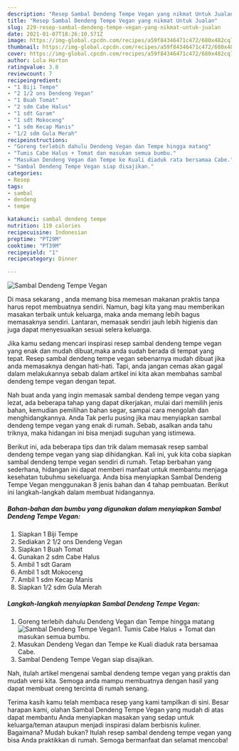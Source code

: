 ```yaml
---
description: "Resep Sambal Dendeng Tempe Vegan yang nikmat Untuk Jualan"
title: "Resep Sambal Dendeng Tempe Vegan yang nikmat Untuk Jualan"
slug: 229-resep-sambal-dendeng-tempe-vegan-yang-nikmat-untuk-jualan
date: 2021-01-07T18:26:10.571Z
image: https://img-global.cpcdn.com/recipes/a59f84346471c472/680x482cq70/sambal-dendeng-tempe-vegan-foto-resep-utama.jpg
thumbnail: https://img-global.cpcdn.com/recipes/a59f84346471c472/680x482cq70/sambal-dendeng-tempe-vegan-foto-resep-utama.jpg
cover: https://img-global.cpcdn.com/recipes/a59f84346471c472/680x482cq70/sambal-dendeng-tempe-vegan-foto-resep-utama.jpg
author: Lola Horton
ratingvalue: 3.8
reviewcount: 7
recipeingredient:
- "1 Biji Tempe"
- "2 1/2 ons Dendeng Vegan"
- "1 Buah Tomat"
- "2 sdm Cabe Halus"
- "1 sdt Garam"
- "1 sdt Mokoceng"
- "1 sdm Kecap Manis"
- "1/2 sdm Gula Merah"
recipeinstructions:
- "Goreng terlebih dahulu Dendeng Vegan dan Tempe hingga matang"
- "Tumis Cabe Halus + Tomat dan masukan semua bumbu."
- "Masukan Dendeng Vegan dan Tempe ke Kuali diaduk rata bersamaa Cabe."
- "Sambal Dendeng Tempe Vegan siap disajikan."
categories:
- Resep
tags:
- sambal
- dendeng
- tempe

katakunci: sambal dendeng tempe 
nutrition: 119 calories
recipecuisine: Indonesian
preptime: "PT29M"
cooktime: "PT39M"
recipeyield: "1"
recipecategory: Dinner

---
```



![Sambal Dendeng Tempe Vegan](https://img-global.cpcdn.com/recipes/a59f84346471c472/680x482cq70/sambal-dendeng-tempe-vegan-foto-resep-utama.jpg)

Di masa  sekarang , anda memang bisa memesan makanan praktis tanpa harus repot membuatnya sendiri. Namun, bagi kita yang mau memberikan masakan terbaik untuk keluarga, maka anda memang lebih bagus memasaknya sendiri. Lantaran, memasak sendiri jauh lebih higienis dan juga dapat menyesuaikan sesuai selera keluarga.

Jika kamu sedang mencari inspirasi resep sambal dendeng tempe vegan yang enak dan mudah dibuat,maka anda sudah berada di tempat yang tepat. Resep sambal dendeng tempe vegan  sebenarnya mudah dibuat jika anda memasaknya dengan hati-hati. Tapi, anda jangan cemas akan gagal dalam melakukannya 
sebab dalam artikel ini kita akan membahas sambal dendeng tempe vegan dengan tepat.  



Nah buat anda yang ingin memasak sambal dendeng tempe vegan yang lezat, ada beberapa tahap yang dapat dikerjakan, mulai dari memilih jenis bahan, kemudian pemilihan bahan segar, sampai cara mengolah dan menghidangkannya. Anda Tak perlu pusing jika mau menyiapkan sambal dendeng tempe vegan yang enak di rumah. Sebab, asalkan anda  tahu triknya, maka hidangan ini bisa menjadi suguhan yang istimewa.

Berikut ini, ada beberapa tips dan trik dalam memasak resep sambal dendeng tempe vegan yang siap dihidangkan. Kali ini, yuk kita coba siapkan sambal dendeng tempe vegan sendiri di rumah. Tetap berbahan yang sederhana, hidangan ini dapat memberi manfaat untuk membantu menjaga kesehatan tubuhmu sekeluarga. Anda bisa menyiapkan Sambal Dendeng Tempe Vegan menggunakan 8 jenis bahan dan 4 tahap pembuatan. Berikut ini langkah-langkah dalam membuat hidangannya.

<!--inarticleads1-->

##### Bahan-bahan dan bumbu yang digunakan dalam menyiapkan Sambal Dendeng Tempe Vegan:

1. Siapkan 1 Biji Tempe
1. Sediakan 2 1/2 ons Dendeng Vegan
1. Siapkan 1 Buah Tomat
1. Gunakan 2 sdm Cabe Halus
1. Ambil 1 sdt Garam
1. Ambil 1 sdt Mokoceng
1. Ambil 1 sdm Kecap Manis
1. Siapkan 1/2 sdm Gula Merah




<!--inarticleads2-->

##### Langkah-langkah menyiapkan Sambal Dendeng Tempe Vegan:

1. Goreng terlebih dahulu Dendeng Vegan dan Tempe hingga matang
<img src="https://img-global.cpcdn.com/steps/62e083bbc17fb9b6/160x128cq70/sambal-dendeng-tempe-vegan-langkah-memasak-1-foto.jpg" alt="Sambal Dendeng Tempe Vegan">1. Tumis Cabe Halus + Tomat dan masukan semua bumbu.
1. Masukan Dendeng Vegan dan Tempe ke Kuali diaduk rata bersamaa Cabe.
1. Sambal Dendeng Tempe Vegan siap disajikan.




Nah, itulah artikel mengenai  sambal dendeng tempe vegan  yang praktis dan mudah versi kita. Semoga anda mampu membuatnya dengan hasil yang dapat membuat oreng tercinta di rumah senang. 

Terima kasih kamu telah membaca resep yang kami tampilkan di sini. Besar harapan kami, olahan  Sambal Dendeng Tempe Vegan yang mudah di atas dapat membantu Anda menyiapkan masakan yang sedap untuk keluarga/teman ataupun menjadi inspirasi dalam berbisnis kuliner. Bagaimana? Mudah bukan? Itulah resep sambal dendeng tempe vegan yang bisa Anda praktikkan di rumah. Semoga bermanfaat dan selamat mencoba!

